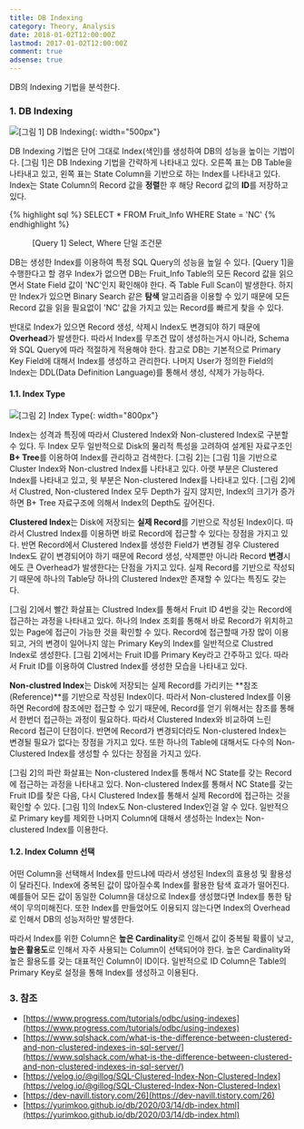 ```yaml
---
title: DB Indexing
category: Theory, Analysis
date: 2018-01-02T12:00:00Z
lastmod: 2017-01-02T12:00:00Z
comment: true
adsense: true
---
```


DB의 Indexing 기법을 분석한다.

### 1. DB Indexing

![[그림 1] DB Indexing]({{site.baseurl}}/images/theory_analysis/DB_Indexing/DB_Indexing.PNG){: width="500px"}

DB Indexing 기법은 단어 그대로 Index(색인)를 생성하여 DB의 성능을 높이는 기법이다. [그림 1]은 DB Indexing 기법을 간략하게 나타내고 있다. 오른쪽 표는 DB Table을 나타내고 있고, 왼쪽 표는 State Column을 기반으로 하는 Index를 나타내고 있다. Index는 State Column의 Record 값을 **정렬**한 후 해당 Record 값의 **ID**를 저장하고 있다.

{% highlight sql %}
SELECT * FROM Fruit_Info WHERE State = 'NC'
{% endhighlight %}
<figure>
<figcaption class="caption">[Query 1] Select, Where 단일 조건문</figcaption>
</figure>

DB는 생성한 Index를 이용하여 특정 SQL Query의 성능을 높일 수 있다. [Query 1]을 수행한다고 할 경우 Index가 없으면 DB는 Fruit_Info Table의 모든 Record 값을 읽으면서 State Field 값이 'NC'인지 확인해야 한다. 즉 Table Full Scan이 발생한다. 하지만 Index가 있으면 Binary Search 같은 **탐색** 알고리즘을 이용할 수 있기 때문에 모든 Record 값을 읽을 필요없이 'NC' 값을 가지고 있는 Record를 빠르게 찾을 수 있다.

반대로 Index가 있으면 Record 생성, 삭제시 Index도 변경되야 하기 때문에 **Overhead**가 발생한다. 따라서 Index를 무조건 많이 생성하는거시 아니라, Schema와 SQL Query에 따라 적절하게 적용해야 한다. 참고로 DB는 기본적으로 Primary Key Field에 대해서 Index를 생성하고 관리한다. 나머지 User가 정의한 Field의 Index는 DDL(Data Definition Language)를 통해서 생성, 삭제가 가능하다.

#### 1.1. Index Type

![[그림 2] Index Type]({{site.baseurl}}/images/theory_analysis/DB_Indexing/Clustered_Non-clustered_Index.PNG){: width="800px"}

Index는 성격과 특징에 따라서 Clustered Index와 Non-clustered Index로 구분할 수 있다. 두 Index 모두 일반적으로 Disk의 물리적 특성을 고려하여 설계된 자료구조인 **B+ Tree**를 이용하여 Index를 관리하고 검색한다. [그림 2]는 [그림 1]을 기반으로 Cluster Index와 Non-clustred Index를 나타내고 있다. 아랫 부분은 Clustered Index를 나타내고 있고, 윗 부분은 Non-clustered Index를 나타내고 있다. [그림 2]에서 Clustred, Non-clustered Index 모두 Depth가 깊지 않지만, Index의 크기가 증가하면 B+ Tree 자료구조에 의해서 Index의 Depth도 깊어진다.

**Clustered Index**는 Disk에 저장되는 **실제 Record**를 기반으로 작성된 Index이다. 따라서 Clustred Index를 이용하면 바로 Record에 접근할 수 있다는 장점을 가지고 있다. 반면 Record에서 Clustered Index를 생성한 Field가 변경될 경우 Clustered Index도 같이 변경되어야 하기 때문에 Record 생성, 삭제뿐만 아니라 Record **변경**시에도 큰 Overhead가 발생한다는 단점을 가지고 있다. 실제 Record를 기반으로 작성되기 때문에 하나의 Table당 하나의 Clustered Index만 존재할 수 있다는 특징도 갖는다.

[그림 2]에서 빨간 화살표는 Clustred Index를 통해서 Fruit ID 4번을 갖는 Record에 접근하는 과정을 나타내고 있다. 하나의 Index 조회를 통해서 바로 Record가 위치하고 있는 Page에 접근이 가능한 것을 확인할 수 있다. Record에 접근할때 가장 많이 이용되고, 거의 변경이 일어나지 않는 Primary Key의 Index를 일반적으로 Clustred Index로 생성한다. [그림 2]에서는 Fruit ID를 Primary Key라고 간주하고 있다. 따라서 Fruit ID를 이용하여 Clustred Index를 생성한 모습을 나타내고 있다.

**Non-clustred Index**는 Disk에 저장되는 실제 Record를 가리키는 **참조(Reference)**를 기반으로 작성된 Index이다. 따라서 Non-clustered Index를 이용하면 Record에 참조에만 접근할 수 있기 때문에, Record를 얻기 위해서는 참조를 통해서 한번더 접근하는 과정이 필요하다. 따라서 Clustered Index와 비교하여 느린 Record 접근이 단점이다. 반면에 Record가 변경되더라도 Non-clustered Index는 변경될 필요가 없다는 장점을 가지고 있다. 또한 하나의 Table에 대해서도 다수의 Non-Clustered Index를 생성할 수 있다는 장점을 가지고 있다.

[그림 2]의 파란 화살표는 Non-clustered Index를 통해서 NC State를 갖는 Record에 접근하는 과정을 나타내고 있다. Non-clustered Index를 통해서 NC State를 갖는 Fruit ID를 찾은 다음, 다시 Clustered Index를 통해서 실제 Record에 접근하는 것을 확인할 수 있다. [그림 1]의 Index도 Non-clustered Index인걸 알 수 있다. 일반적으로 Primary key를 제외한 나머지 Column에 대해서 생성하는 Index는 Non-clustered Index를 이용한다.

#### 1.2. Index Column 선택

어떤 Column을 선택해서 Index를 만드냐에 따라서 생성된 Index의 효용성 및 활용성이 달라진다. Index에 중복된 값이 많아질수록 Index를 활용한 탐색 효과가 떨어진다. 예를들어 모든 값이 동일한 Column을 대상으로 Index를 생성했다면 Index를 통한 탐색이 무의미해진다. 또한 Index를 만들었어도 이용되지 않는다면 Index의 Overhead로 인해서 DB의 성능저하만 발생한다.

따라서 Index를 위한 Column은 **높은 Cardinality**로 인해서 값이 중복될 확률이 낮고, **높은 활용도**로 인해서 자주 사용되는 Column이 선택되어야 한다. 높은 Cardinality와 높은 활용도를 갖는 대표적인 Column이 ID이다. 일반적으로 ID Column은 Table의 Primary Key로 설정을 통해 Index를 생성하고 이용된다.

### 3. 참조

* [https://www.progress.com/tutorials/odbc/using-indexes](https://www.progress.com/tutorials/odbc/using-indexes)
* [https://www.sqlshack.com/what-is-the-difference-between-clustered-and-non-clustered-indexes-in-sql-server/](https://www.sqlshack.com/what-is-the-difference-between-clustered-and-non-clustered-indexes-in-sql-server/)
* [https://velog.io/@gillog/SQL-Clustered-Index-Non-Clustered-Index](https://velog.io/@gillog/SQL-Clustered-Index-Non-Clustered-Index)
* [https://dev-navill.tistory.com/26](https://dev-navill.tistory.com/26)
* [https://yurimkoo.github.io/db/2020/03/14/db-index.html](https://yurimkoo.github.io/db/2020/03/14/db-index.html)

